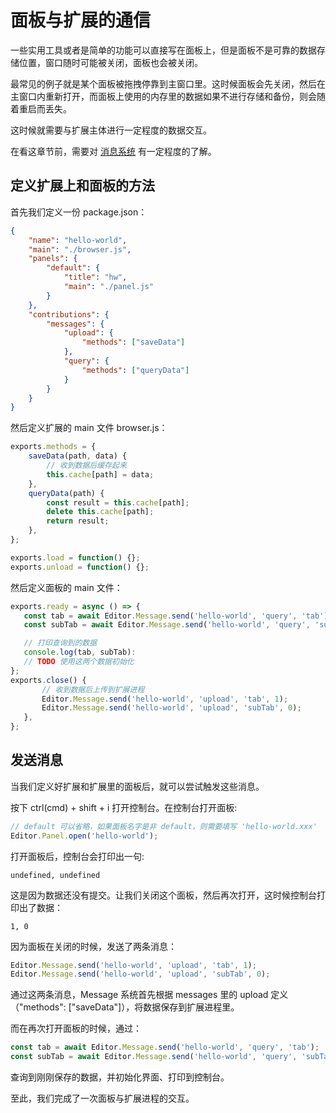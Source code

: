 # 面板与扩展的通信

一些实用工具或者是简单的功能可以直接写在面板上，但是面板不是可靠的数据存储位置，窗口随时可能被关闭，面板也会被关闭。

最常见的例子就是某个面板被拖拽停靠到主窗口里。这时候面板会先关闭，然后在主窗口内重新打开，而面板上使用的内存里的数据如果不进行存储和备份，则会随着重启而丢失。

这时候就需要与扩展主体进行一定程度的数据交互。

在看这章节前，需要对 [消息系统](./messages.md) 有一定程度的了解。

## 定义扩展上和面板的方法

首先我们定义一份 package.json：

```json
{
    "name": "hello-world",
    "main": "./browser.js",
    "panels": {
        "default": {
            "title": "hw",
            "main": "./panel.js"
        }
    },
    "contributions": {
        "messages": {
            "upload": {
                "methods": ["saveData"]
            },
            "query": {
                "methods": ["queryData"]
            }
        }
    }
}
```

然后定义扩展的 main 文件 browser.js：

```javascript
exports.methods = {
    saveData(path, data) {
        // 收到数据后缓存起来
        this.cache[path] = data;
    },
    queryData(path) {
        const result = this.cache[path];
        delete this.cache[path];
        return result;
    },
};

exports.load = function() {};
exports.unload = function() {};
```

然后定义面板的 main 文件：

 ```javascript
 exports.ready = async () => {
    const tab = await Editor.Message.send('hello-world', 'query', 'tab');
    const subTab = await Editor.Message.send('hello-world', 'query', 'subTab');

    // 打印查询到的数据
    console.log(tab, subTab):
    // TODO 使用这两个数据初始化
 };
 exports.close() {
        // 收到数据后上传到扩展进程
        Editor.Message.send('hello-world', 'upload', 'tab', 1);
        Editor.Message.send('hello-world', 'upload', 'subTab', 0);
    },
 };
 ```

 ## 发送消息

 当我们定义好扩展和扩展里的面板后，就可以尝试触发这些消息。

 按下 ctrl(cmd) + shift + i 打开控制台。在控制台打开面板:

 ```javascript
 // default 可以省略，如果面板名字是非 default，则需要填写 'hello-world.xxx'
 Editor.Panel.open('hello-world');
 ```

打开面板后，控制台会打印出一句:

```
undefined, undefined
```

这是因为数据还没有提交。让我们关闭这个面板，然后再次打开，这时候控制台打印出了数据：

 ```
1, 0
 ```

 因为面板在关闭的时候，发送了两条消息：

```javascript
Editor.Message.send('hello-world', 'upload', 'tab', 1);
Editor.Message.send('hello-world', 'upload', 'subTab', 0);
```

通过这两条消息，Message 系统首先根据 messages 里的 upload 定义（"methods": ["saveData"]），将数据保存到扩展进程里。

而在再次打开面板的时候，通过：

```javascript
const tab = await Editor.Message.send('hello-world', 'query', 'tab');
const subTab = await Editor.Message.send('hello-world', 'query', 'subTab');
```

查询到刚刚保存的数据，并初始化界面、打印到控制台。

至此，我们完成了一次面板与扩展进程的交互。
